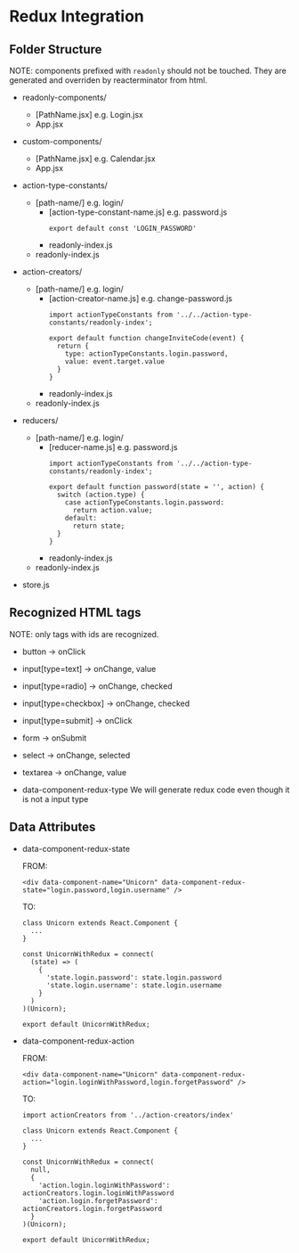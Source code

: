 # Redux Integration

## Folder Structure

NOTE: components prefixed with `readonly` should not be touched.
They are generated and overriden by reacterminator from html.

- readonly-components/
  - [PathName.jsx] e.g. Login.jsx
  - App.jsx

- custom-components/
  - [PathName.jsx] e.g. Calendar.jsx
  - App.jsx

- action-type-constants/
  - [path-name/] e.g. login/
    - [action-type-constant-name.js] e.g. password.js
      ```
      export default const 'LOGIN_PASSWORD'
      ```
    - readonly-index.js
  - readonly-index.js

- action-creators/
  - [path-name/] e.g. login/
    - [action-creator-name.js] e.g. change-password.js
      ```
      import actionTypeConstants from '../../action-type-constants/readonly-index';

      export default function changeInviteCode(event) {
        return {
          type: actionTypeConstants.login.password,
          value: event.target.value
        }
      }
      ```
    - readonly-index.js
  - readonly-index.js

- reducers/
  - [path-name/] e.g. login/
    - [reducer-name.js] e.g. password.js
      ```
      import actionTypeConstants from '../../action-type-constants/readonly-index';

      export default function password(state = '', action) {
        switch (action.type) {
          case actionTypeConstants.login.password:
            return action.value;
          default:
            return state;
        }
      }
      ```
    - readonly-index.js
  - readonly-index.js
- store.js

## Recognized HTML tags

NOTE: only tags with ids are recognized.

- button -> onClick
- input[type=text] -> onChange, value
- input[type=radio] -> onChange, checked
- input[type=checkbox] -> onChange, checked
- input[type=submit] -> onClick
- form -> onSubmit
- select -> onChange, selected
- textarea -> onChange, value

- data-component-redux-type
  We will generate redux code even though it is not a input type

## Data Attributes

- data-component-redux-state

  FROM:
  ```
  <div data-component-name="Unicorn" data-component-redux-state="login.password,login.username" />
  ```

  TO:
  ```
  class Unicorn extends React.Component {
    ...
  }

  const UnicornWithRedux = connect(
    (state) => (
      {
        'state.login.password': state.login.password
        'state.login.username': state.login.username
      }
    )
  )(Unicorn);

  export default UnicornWithRedux;
  ```

- data-component-redux-action

  FROM:
  ```
  <div data-component-name="Unicorn" data-component-redux-action="login.loginWithPassword,login.forgetPassword" />
  ```

  TO:
  ```
  import actionCreators from '../action-creators/index'

  class Unicorn extends React.Component {
    ...
  }

  const UnicornWithRedux = connect(
    null,
    {
      'action.login.loginWithPassword': actionCreators.login.loginWithPassword
      'action.login.forgetPassword': actionCreators.login.forgetPassword
    }
  )(Unicorn);

  export default UnicornWithRedux;
  ```
